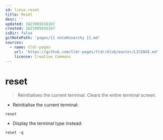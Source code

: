```yaml
---
id: linux.reset
title: Reset
desc: ''
updated: 1623965016167
created: 1623965016167
isDir: false
gitNotePath: 'pages/{{ noteHiearchy }}.md'
sources:
  - name: tldr-pages
    url: 'https://github.com/tldr-pages/tldr/blob/master/LICENSE.md'
    license: Creative Commons
---
```

# reset

> Reinitialises the current terminal. Clears the entire terminal screen.

- Reinitialise the current terminal:

`reset`

- Display the terminal type instead:

`reset -q`

